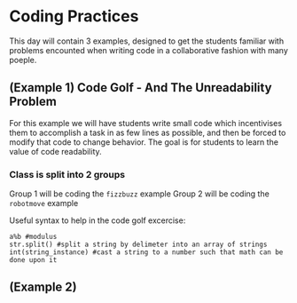 # Coding Practices

This day will contain 3 examples, designed to get the students familiar with problems encounted when writing code in a collaborative fashion with many poeple. 


## (Example 1) Code Golf - And The Unreadability Problem

For this example we will have students write small code which incentivises them to accomplish a task in as few lines as possible, and then be forced to modify that code to change behavior. The goal is for students to learn the value of code readability. 

### Class is split into 2 groups
Group 1 will be coding the ```fizzbuzz``` example
Group 2 will be coding the ```robotmove``` example

Useful syntax to help in the code golf excercise:
```
a%b #modulus
str.split() #split a string by delimeter into an array of strings
int(string_instance) #cast a string to a number such that math can be done upon it
```

## (Example 2) 
